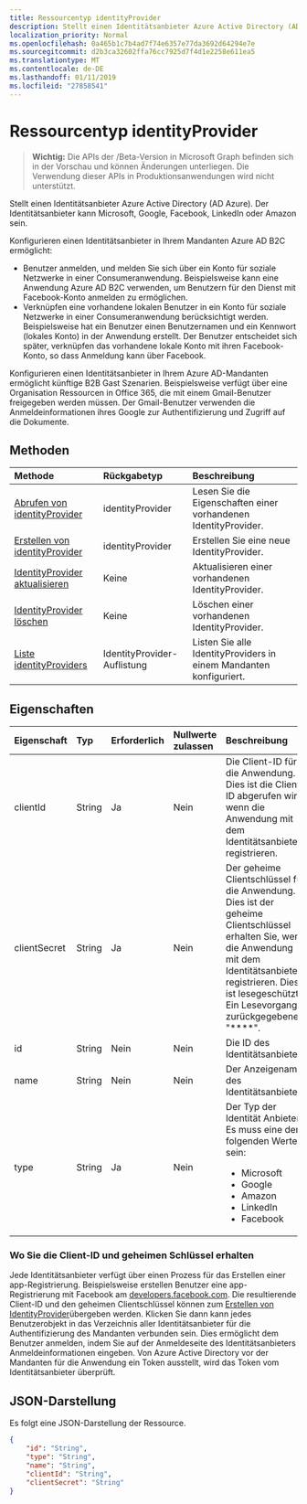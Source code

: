 ```yaml
---
title: Ressourcentyp identityProvider
description: Stellt einen Identitätsanbieter Azure Active Directory (AD Azure). Der Identitätsanbieter kann Microsoft, Google, Facebook, LinkedIn oder Amazon sein.
localization_priority: Normal
ms.openlocfilehash: 0a465b1c7b4ad7f74e6357e77da3692d64294e7e
ms.sourcegitcommit: d2b3ca32602ffa76cc7925d7f4d1e2258e611ea5
ms.translationtype: MT
ms.contentlocale: de-DE
ms.lasthandoff: 01/11/2019
ms.locfileid: "27858541"
---
```

# <a name="identityprovider-resource-type"></a>Ressourcentyp identityProvider

> **Wichtig:** Die APIs der /Beta-Version in Microsoft Graph befinden sich in der Vorschau und können Änderungen unterliegen. Die Verwendung dieser APIs in Produktionsanwendungen wird nicht unterstützt.

Stellt einen Identitätsanbieter Azure Active Directory (AD Azure). Der Identitätsanbieter kann Microsoft, Google, Facebook, LinkedIn oder Amazon sein.

Konfigurieren einen Identitätsanbieter in Ihrem Mandanten Azure AD B2C ermöglicht:

* Benutzer anmelden, und melden Sie sich über ein Konto für soziale Netzwerke in einer Consumeranwendung. Beispielsweise kann eine Anwendung Azure AD B2C verwenden, um Benutzern für den Dienst mit Facebook-Konto anmelden zu ermöglichen.
* Verknüpfen eine vorhandene lokalen Benutzer in ein Konto für soziale Netzwerke in einer Consumeranwendung berücksichtigt werden. Beispielsweise hat ein Benutzer einen Benutzernamen und ein Kennwort (lokales Konto) in der Anwendung erstellt. Der Benutzer entscheidet sich später, verknüpfen das vorhandene lokale Konto mit ihren Facebook-Konto, so dass Anmeldung kann über Facebook.

Konfigurieren einen Identitätsanbieter in Ihrem Azure AD-Mandanten ermöglicht künftige B2B Gast Szenarien. Beispielsweise verfügt über eine Organisation Ressourcen in Office 365, die mit einem Gmail-Benutzer freigegeben werden müssen. Der Gmail-Benutzer verwenden die Anmeldeinformationen ihres Google zur Authentifizierung und Zugriff auf die Dokumente.

## <a name="methods"></a>Methoden

| Methode       | Rückgabetyp  |Beschreibung|
|:---------------|:--------|:----------|
|[Abrufen von identityProvider](../api/identityprovider-get.md) |identityProvider|Lesen Sie die Eigenschaften einer vorhandenen IdentityProvider.|
|[Erstellen von identityProvider](../api/identityprovider-post-identityproviders.md)|identityProvider|Erstellen Sie eine neue IdentityProvider.|
|[IdentityProvider aktualisieren](../api/identityprovider-update.md)|Keine|Aktualisieren einer vorhandenen IdentityProvider.|
|[IdentityProvider löschen](../api/identityprovider-delete.md)|Keine|Löschen einer vorhandenen IdentityProvider.|
|[Liste identityProviders](../api/identityprovider-list.md)|IdentityProvider-Auflistung|Listen Sie alle IdentityProviders in einem Mandanten konfiguriert.|

## <a name="properties"></a>Eigenschaften

|Eigenschaft|Typ|Erforderlich|Nullwerte zulassen|Beschreibung|
|:---------------|:--------|:--------|:--------|:----------|
|clientId|String|Ja|Nein|Die Client-ID für die Anwendung. Dies ist die Client-ID abgerufen wird, wenn die Anwendung mit dem Identitätsanbieter registrieren.|
|clientSecret|String|Ja|Nein|Der geheime Clientschlüssel für die Anwendung. Dies ist der geheime Clientschlüssel erhalten Sie, wenn die Anwendung mit dem Identitätsanbieter registrieren. Dies ist lesegeschützt. Ein Lesevorgang zurückgegebenen "\*\*\*\*".|
|id|String|Nein|Nein|Die ID des Identitätsanbieters.|
|name|String|Nein|Nein|Der Anzeigename des Identitätsanbieters.|
|type|String|Ja|Nein|Der Typ der Identität Anbieter. Es muss eine der folgenden Werte sein: <ul><li/>Microsoft<li/>Google<li/>Amazon<li/>LinkedIn<li/>Facebook</ul>|

### <a name="where-to-get-the-client-id-and-secret"></a>Wo Sie die Client-ID und geheimen Schlüssel erhalten

Jede Identitätsanbieter verfügt über einen Prozess für das Erstellen einer app-Registrierung. Beispielsweise erstellen Benutzer eine app-Registrierung mit Facebook am [developers.facebook.com](https://developers.facebook.com/). Die resultierende Client-ID und den geheimen Clientschlüssel können zum [Erstellen von IdentityProvider](../api/identityprovider-post-identityproviders.md)übergeben werden. Klicken Sie dann kann jedes Benutzerobjekt in das Verzeichnis aller Identitätsanbieter für die Authentifizierung des Mandanten verbunden sein. Dies ermöglicht dem Benutzer anmelden, indem Sie auf der Anmeldeseite des Identitätsanbieters Anmeldeinformationen eingeben. Von Azure Active Directory vor der Mandanten für die Anwendung ein Token ausstellt, wird das Token vom Identitätsanbieter überprüft.

## <a name="json-representation"></a>JSON-Darstellung

Es folgt eine JSON-Darstellung der Ressource.

<!-- {
  "blockType": "resource",
  "@odata.type": "microsoft.graph.IdentityProvider"
} -->

```json
{
    "id": "String",
    "type": "String",
    "name": "String",
    "clientId": "String",
    "clientSecret": "String"
}
```
